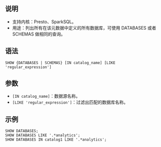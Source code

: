 ## 说明
- 支持内核：Presto、SparkSQL。
- 用途：列出所有在该元数据中定义的所有数据库，可使用 DATABASES 或者 SCHEMAS 做相同的查询。

## 语法
```
SHOW {DATABASES | SCHEMAS} [IN catalog_name] [LIKE 'regular_expression']
```
## 参数
- `[IN catalog_name]`：数据源名称。
- `[LIKE 'regular_expression']`：过滤出匹配的数据库名称。

## 示例
```
SHOW DATABASES;
SHOW DATABASES LIKE '.*analytics';
SHOW DATABASES IN catalog1 LIKE '.*analytics';
```
